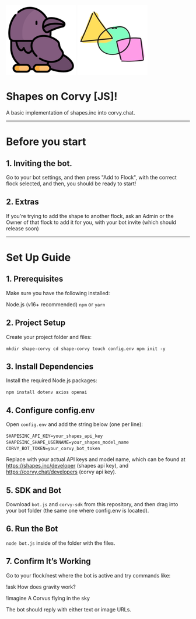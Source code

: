 [![Corvi](https://raw.githubusercontent.com/q8j-dev/corvy-shapes-assets/refs/heads/main/corvi.png)](https://corvy.chat)
[![Shapes](https://raw.githubusercontent.com/q8j-dev/corvy-shapes-assets/refs/heads/main/shapes.png)](https://shapes.inc)

# Shapes on Corvy [JS]!

A basic implementation of shapes.inc into corvy.chat.

-----------------------------------------------------

# Before you start

## 1. Inviting the bot.

Go to your bot settings, and then press "Add to Flock", with the correct flock selected, and then, you should be ready to start!

## 2. Extras

If you're trying to add the shape to another flock, ask an Admin or the Owner of that flock to add it for you, with your bot invite (which should release soon)

-----------------------------------------------------

# Set Up Guide

## 1. Prerequisites

Make sure you have the following installed:

Node.js (v16+ recommended)
`npm` or `yarn`

## 2. Project Setup

Create your project folder and files:

`mkdir shape-corvy
cd shape-corvy
touch config.env
npm init -y`

## 3. Install Dependencies

Install the required Node.js packages:

`npm install dotenv axios openai`

## 4. Configure config.env

Open `config.env` and add the string below (one per line):

`` SHAPESINC_API_KEY=your_shapes_api_key
SHAPESINC_SHAPE_USERNAME=your_shapes_model_name
CORVY_BOT_TOKEN=your_corvy_bot_token ``

Replace with your actual API keys and model name, which can be found at https://shapes.inc/developer (shapes api key), and https://corvy.chat/developers (corvy api key).

## 5. SDK and Bot

Download `bot.js` and `corvy-sdk` from this repository, and then drag into your bot folder (the same one where config.env is located).

## 6. Run the Bot

`node bot.js` inside of the folder with the files.

## 7. Confirm It’s Working

Go to your flock/nest where the bot is active and try commands like:

!ask How does gravity work?

!imagine A Corvus flying in the sky

The bot should reply with either text or image URLs.



